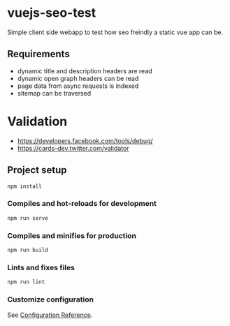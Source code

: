 # vuejs-seo-test

Simple client side webapp to test how seo freindly a static vue app can be.

## Requirements

- dynamic title and description headers are read
- dynamic open graph headers can be read
- page data from async requests is indexed
- sitemap can be traversed

# Validation

- https://developers.facebook.com/tools/debug/
- https://cards-dev.twitter.com/validator

## Project setup
```
npm install
```

### Compiles and hot-reloads for development
```
npm run serve
```

### Compiles and minifies for production
```
npm run build
```

### Lints and fixes files
```
npm run lint
```

### Customize configuration
See [Configuration Reference](https://cli.vuejs.org/config/).
